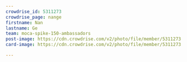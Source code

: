 ```yaml
---
crowdrise_id: 5311273
crowdrise_page: nange
firstname: Nan
lastname: Ge
team: moca-spike-150-ambassadors
post-image: https://cdn.crowdrise.com/v2/photo/file/member/5311273
card-image: https://cdn.crowdrise.com/v2/photo/file/member/5311273

---
```


